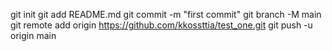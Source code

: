 git init
git add README.md
git commit -m "first commit"
git branch -M main
git remote add origin https://github.com/kkossttia/test_one.git
git push -u origin main
